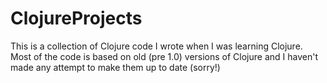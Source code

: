 # ClojureProjects

This is a collection of Clojure code I wrote when I was learning Clojure.  Most of the code is based on old (pre 1.0) versions of Clojure and I haven't made any attempt to make them up to date (sorry!)
